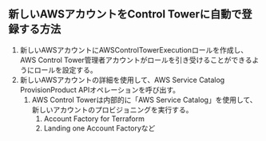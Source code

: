 ## 新しいAWSアカウントをControl Towerに自動で登録する方法

1. 新しいAWSアカウントにAWSControlTowerExecutionロールを作成し、AWS Control Tower管理者アカウントがロールを引き受けることができるようにロールを設定する。
2. 新しいAWSアカウントの詳細を使用して、AWS Service Catalog ProvisionProduct APIオペレーションを呼び出す。
    1. AWS Control Towerは内部的に「AWS Service Catalog」を使用して、新しいアカウントのプロビジョニングを実行する。
        1. Account Factory for Terraform
        2. Landing one Account Factoryなど